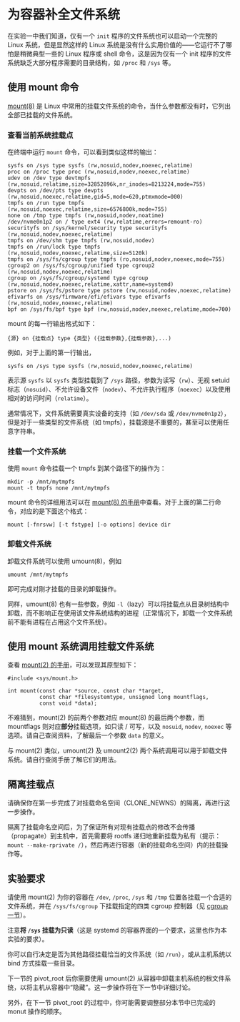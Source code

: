# 为容器补全文件系统

在实验一中我们知道，仅有一个 `init` 程序的文件系统也可以启动一个完整的 Linux 系统，但是显然这样的 Linux 系统是没有什么实用价值的——它运行不了哪怕是稍微典型一些的 Linux 程序或 shell 命令，这是因为仅有一个 init 程序的文件系统缺乏大部分程序需要的目录结构，如 `/proc` 和 `/sys` 等。

## 使用 mount 命令

[mount(8)][mount.8] 是 Linux 中常用的挂载文件系统的命令，当什么参数都没有时，它列出全部已挂载的文件系统。

### 查看当前系统挂载点

在终端中运行 `mount` 命令，可以看到类似这样的输出：

```text
sysfs on /sys type sysfs (rw,nosuid,nodev,noexec,relatime)
proc on /proc type proc (rw,nosuid,nodev,noexec,relatime)
udev on /dev type devtmpfs (rw,nosuid,relatime,size=32852896k,nr_inodes=8213224,mode=755)
devpts on /dev/pts type devpts (rw,nosuid,noexec,relatime,gid=5,mode=620,ptmxmode=000)
tmpfs on /run type tmpfs (rw,nosuid,noexec,relatime,size=6576800k,mode=755)
none on /tmp type tmpfs (rw,nosuid,nodev,noatime)
/dev/nvme0n1p2 on / type ext4 (rw,relatime,errors=remount-ro)
securityfs on /sys/kernel/security type securityfs (rw,nosuid,nodev,noexec,relatime)
tmpfs on /dev/shm type tmpfs (rw,nosuid,nodev)
tmpfs on /run/lock type tmpfs (rw,nosuid,nodev,noexec,relatime,size=5120k)
tmpfs on /sys/fs/cgroup type tmpfs (ro,nosuid,nodev,noexec,mode=755)
cgroup2 on /sys/fs/cgroup/unified type cgroup2 (rw,nosuid,nodev,noexec,relatime)
cgroup on /sys/fs/cgroup/systemd type cgroup (rw,nosuid,nodev,noexec,relatime,xattr,name=systemd)
pstore on /sys/fs/pstore type pstore (rw,nosuid,nodev,noexec,relatime)
efivarfs on /sys/firmware/efi/efivars type efivarfs (rw,nosuid,nodev,noexec,relatime)
bpf on /sys/fs/bpf type bpf (rw,nosuid,nodev,noexec,relatime,mode=700)
```

mount 的每一行输出格式如下：

```text
{源} on {挂载点} type {类型} ({挂载参数},{挂载参数},...)
```

例如，对于上面的第一行输出，

```text
sysfs on /sys type sysfs (rw,nosuid,nodev,noexec,relatime)
```

表示源 `sysfs` 以 `sysfs` 类型挂载到了 `/sys` 路径，参数为读写（`rw`）、无视 setuid 标志（`nosuid`）、不允许设备文件（`nodev`）、不允许执行程序（`noexec`）以及使用相对的访问时间（`relatime`）。

通常情况下，文件系统需要真实设备的支持（如 `/dev/sda` 或 `/dev/nvme0n1p2`），但是对于一些类型的文件系统（如 tmpfs），挂载源是不重要的，甚至可以使用任意字符串。

### 挂载一个文件系统

使用 `mount` 命令挂载一个 tmpfs 到某个路径下的操作为：

```shell
mkdir -p /mnt/mytmpfs
mount -t tmpfs none /mnt/mytmpfs
```

mount 命令的详细用法可以在 [mount(8) 的手册][mount.8]中查看。对于上面的第二行命令，对应的是下面这个格式：

```text
mount [-fnrsvw] [-t fstype] [-o options] device dir
```

### 卸载文件系统

卸载文件系统可以使用 umount(8)，例如

```shell
umount /mnt/mytmpfs
```

即可完成对刚才挂载的目录的卸载操作。

同样，umount(8) 也有一些参数，例如 `-l`（lazy）可以将挂载点从目录树结构中卸载，而不影响正在使用该文件系统结构的进程（正常情况下，卸载一个文件系统前不能有进程在占用这个文件系统）。

## 使用 mount 系统调用挂载文件系统

查看 [mount(2) 的手册][mount.2]，可以发现其原型如下：

```text
#include <sys/mount.h>

int mount(const char *source, const char *target,
          const char *filesystemtype, unsigned long mountflags,
          const void *data);
```

不难猜到，mount(2) 的前两个参数对应 mount(8) 的最后两个参数，而 mountflags 则对应**部分**挂载选项，如只读 / 可写，以及 `nosuid`, `nodev`, `noexec` 等选项。请自己查阅资料，了解最后一个参数 `data` 的意义。

与 mount(2) 类似，umount(2) 及 umount2(2) 两个系统调用可以用于卸载文件系统。请自行查阅手册了解它们的用法。

## 隔离挂载点

请确保你在第一步完成了对挂载命名空间（CLONE\_NEWNS）的隔离，再进行这一步操作。

隔离了挂载命名空间后，为了保证所有对现有挂载点的修改不会传播（propagate）到主机中，首先需要将 rootfs 递归地重新挂载为私有（提示：`mount --make-rprivate /`），然后再进行容器（新的挂载命名空间）内的挂载操作等。

## 实验要求

请使用 mount(2) 为你的容器在 `/dev`, `/proc`, `/sys` 和 `/tmp` 位置各挂载一个合适的文件系统，并在 `/sys/fs/cgroup` 下挂载指定的四类 cgroup 控制器（见 [cgroup 一节](../cgroup/README.md)）。

注意**将 `/sys` 挂载为只读**（这是 systemd 的容器界面的一个要求，这里也作为本实验的要求）。

你可以自行决定是否为其他路径挂载恰当的文件系统（如 `/run`），或从主机系统以 bind 方式挂载一些目录。

下一节的 pivot\_root 后你需要使用 umount(2) 从容器中卸载主机系统的根文件系统，以将主机从容器中“隐藏”。这一步操作将在下一节中详细讨论。

另外，在下一节 pivot\_root 的过程中，你可能需要调整部分本节中已完成的 monut 操作的顺序。


  [mount.2]: http://man7.org/linux/man-pages/man2/mount.2.html
  [mount.8]: http://man7.org/linux/man-pages/man8/mount.8.html
